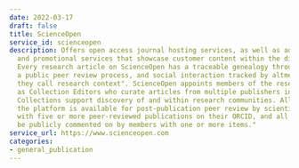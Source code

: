 ```yaml
---
date: 2022-03-17
draft: false
title: ScienceOpen
service_id: scienceopen
description: Offers open access journal hosting services, as well as advanced indexing
  and promotional services that showcase customer content within the discovery platform.
  Every research article on ScienceOpen has a traceable genealogy through citations,
  a public peer review process, and social interaction tracked by altmetrics, which
  they call research context". ScienceOpen appoints members of the research community
  as Collection Editors who curate articles from multiple publishers in any topic.
  Collections support discovery of and within research communities. All content on
  the platform is available for post-publication peer review by scientific members
  with five or more peer-reviewed publications on their ORCID, and all articles can
  be publicly commented on by members with one or more items."
service_url: https://www.scienceopen.com
categories:
- general_publication
---
```



